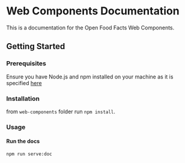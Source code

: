 # Web Components Documentation

This is a documentation for the Open Food Facts Web Components.

## Getting Started

### Prerequisites

Ensure you have Node.js and npm installed on your machine as it is specified [here](../../README.md)

### Installation

from `web-components` folder run `npm install`.

### Usage

#### Run the docs

```bash
npm run serve:doc
```
